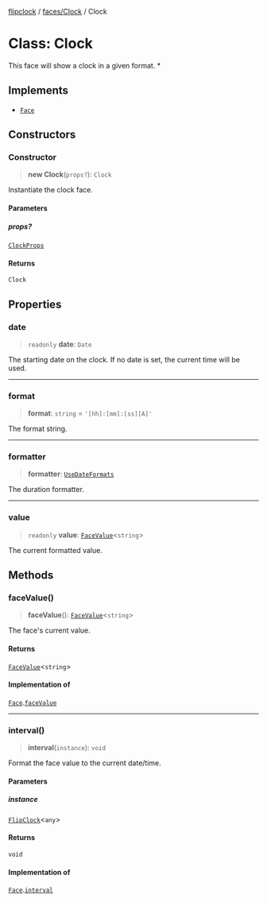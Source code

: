 [flipclock](../../../index.md) / [faces/Clock](../index.md) / Clock

# Class: Clock

This face will show a clock in a given format. *

## Implements

- [`Face`](../../../Face/interfaces/Face.md)

## Constructors

### Constructor

> **new Clock**(`props?`): `Clock`

Instantiate the clock face.

#### Parameters

##### props?

[`ClockProps`](../type-aliases/ClockProps.md)

#### Returns

`Clock`

## Properties

### date

> `readonly` **date**: `Date`

The starting date on the clock. If no date is set, the current time
will be used.

***

### format

> **format**: `string` = `'[hh]:[mm]:[ss][A]'`

The format string.

***

### formatter

> **formatter**: [`UseDateFormats`](../../../helpers/date/type-aliases/UseDateFormats.md)

The duration formatter.

***

### value

> `readonly` **value**: [`FaceValue`](../../../FaceValue/classes/FaceValue.md)\<`string`\>

The current formatted value.

## Methods

### faceValue()

> **faceValue**(): [`FaceValue`](../../../FaceValue/classes/FaceValue.md)\<`string`\>

The face's current value.

#### Returns

[`FaceValue`](../../../FaceValue/classes/FaceValue.md)\<`string`\>

#### Implementation of

[`Face`](../../../Face/interfaces/Face.md).[`faceValue`](../../../Face/interfaces/Face.md#facevalue)

***

### interval()

> **interval**(`instance`): `void`

Format the face value to the current date/time.

#### Parameters

##### instance

[`FlipClock`](../../../FlipClock/classes/FlipClock.md)\<`any`\>

#### Returns

`void`

#### Implementation of

[`Face`](../../../Face/interfaces/Face.md).[`interval`](../../../Face/interfaces/Face.md#interval)
